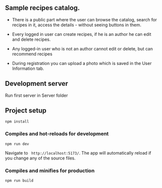 ## Sample recipes catalog.

 - There is a public part where the user can browse the catalog,
search for recipes in it, access the details - without seeing buttons in them.

- Every logged in user can create recipes, if he is an author he can edit and delete recipes.

- Any logged-in user who is not an author cannot edit or delete, but can recommend recipes

- During registration you can upload a photo which is saved in the User Information tab.


## Development server

Run first server in Server folder

## Project setup

```
npm install
```

### Compiles and hot-reloads for development

```
npm run dev
```
Navigate to ` http://localhost:5173/`. The app will automatically reload if you change any of the source files.

### Compiles and minifies for production

```
npm run build
```

